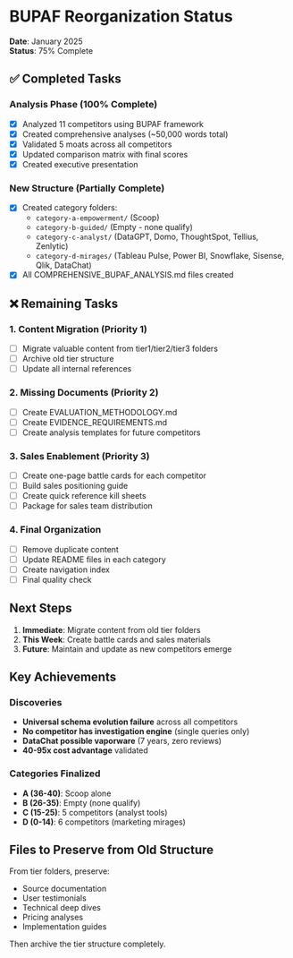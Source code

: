 # BUPAF Reorganization Status

**Date**: January 2025  
**Status**: 75% Complete

## ✅ Completed Tasks

### Analysis Phase (100% Complete)
- [x] Analyzed 11 competitors using BUPAF framework
- [x] Created comprehensive analyses (~50,000 words total)
- [x] Validated 5 moats across all competitors
- [x] Updated comparison matrix with final scores
- [x] Created executive presentation

### New Structure (Partially Complete)
- [x] Created category folders:
  - `category-a-empowerment/` (Scoop)
  - `category-b-guided/` (Empty - none qualify)
  - `category-c-analyst/` (DataGPT, Domo, ThoughtSpot, Tellius, Zenlytic)
  - `category-d-mirages/` (Tableau Pulse, Power BI, Snowflake, Sisense, Qlik, DataChat)
- [x] All COMPREHENSIVE_BUPAF_ANALYSIS.md files created

## ❌ Remaining Tasks

### 1. Content Migration (Priority 1)
- [ ] Migrate valuable content from tier1/tier2/tier3 folders
- [ ] Archive old tier structure
- [ ] Update all internal references

### 2. Missing Documents (Priority 2)
- [ ] Create EVALUATION_METHODOLOGY.md
- [ ] Create EVIDENCE_REQUIREMENTS.md
- [ ] Create analysis templates for future competitors

### 3. Sales Enablement (Priority 3)
- [ ] Create one-page battle cards for each competitor
- [ ] Build sales positioning guide
- [ ] Create quick reference kill sheets
- [ ] Package for sales team distribution

### 4. Final Organization
- [ ] Remove duplicate content
- [ ] Update README files in each category
- [ ] Create navigation index
- [ ] Final quality check

## Next Steps

1. **Immediate**: Migrate content from old tier folders
2. **This Week**: Create battle cards and sales materials
3. **Future**: Maintain and update as new competitors emerge

## Key Achievements

### Discoveries
- **Universal schema evolution failure** across all competitors
- **No competitor has investigation engine** (single queries only)
- **DataChat possible vaporware** (7 years, zero reviews)
- **40-95x cost advantage** validated

### Categories Finalized
- **A (36-40)**: Scoop alone
- **B (26-35)**: Empty (none qualify)
- **C (15-25)**: 5 competitors (analyst tools)
- **D (0-14)**: 6 competitors (marketing mirages)

## Files to Preserve from Old Structure

From tier folders, preserve:
- Source documentation
- User testimonials
- Technical deep dives
- Pricing analyses
- Implementation guides

Then archive the tier structure completely.